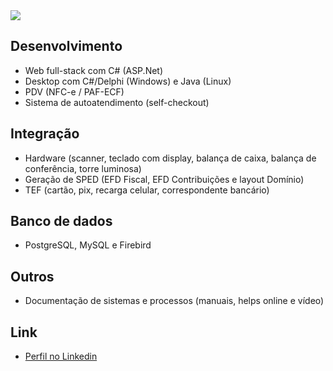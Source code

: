 <img src="https://media-exp1.licdn.com/dms/image/C4D16AQFKdweMGgtYUA/profile-displaybackgroundimage-shrink_350_1400/0/1516973481432?e=1643846400&v=beta&t=rKLQiBTn77jy6Wh-wAq6cc8LYKEW5Zak-LmR3ApizNQ">

## Desenvolvimento
* Web full-stack com C# (ASP.Net)
* Desktop com C#/Delphi (Windows) e Java (Linux)
* PDV (NFC-e / PAF-ECF)
* Sistema de autoatendimento (self-checkout)

## Integração
* Hardware (scanner, teclado com display, balança de caixa, balança de conferência, torre luminosa)
* Geração de SPED (EFD Fiscal, EFD Contribuições e layout Domínio)
* TEF (cartão, pix, recarga celular, correspondente bancário)

## Banco de dados
* PostgreSQL, MySQL e Firebird

## Outros
* Documentação de sistemas e processos (manuais, helps online e vídeo)

## Link
* [Perfil no Linkedin](https://www.linkedin.com/in/flaviojunior)
